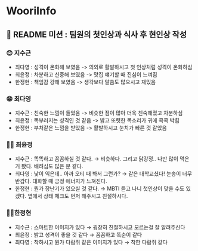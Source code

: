 # WooriInfo

## 📝 README 미션 : 팀원의 첫인상과 식사 후 현인상 작성

### 😊 지수근

- 최다영 : 성격이 온화해 보였음 -> 의외로 활발하시고 첫 인상처럼 성격이 온화하심
- 최윤정 : 차분하고 신중해 보였음 -> 맛집 얘기할 때 진심이 느껴짐
- 한정현 : 책임감 강해 보였음 -> 생각보다 말씀도 많으시고 재밌음

### 😁 최다영

- 지수근 : 친숙한 느낌이 들었음 -> 비슷한 점이 많아 더욱 친숙해졌고 차분하심
- 최윤정 : 똑부러지는 성격인 것 같음 -> 밝고 또렷한 목소리가 귀에 콕콕 박힘
- 한정현 : 부처같은 느낌을 받았음 -> 활발하시고 눈치가 빠른 것 같았음

### 👩‍💻 최윤정

- 지수근 : 똑똑하고 꼼꼼하실 것 같다. → 비슷하다. 그리고 닭강정.. 나만 많이 먹은 거 봤다. 배려심도 많은 분 같다.
- 최다영 : 낯이 익은데.. 아까 오티 때 봐서 그런가? → 같은 대학교셨다! 눈송이 너무 반갑다. 대화할 때 긍정 에너지가 느껴진다.
- 한정현 : 뭔가 장난기가 있으실 것 같다. → MBTI 듣고 나니 첫인상이 맞을 수도 있겠다. 옆에서 상태 체크도 먼저 해주시고 친절하시다.

### 🐱‍👤한정현

- 지수근 :  스마트한 이미지가 있다 → 굉장히 친절하시고 모르는걸 잘 알려주신다
- 최윤정 : 밝고 성격이 좋을 것 같다 → 꼼꼼하고 똑순이 같다
- 최다영 :  착하시고 뭔가 다람쥐 같은 이미지가 있다 → 착한 다람쥐 같다
